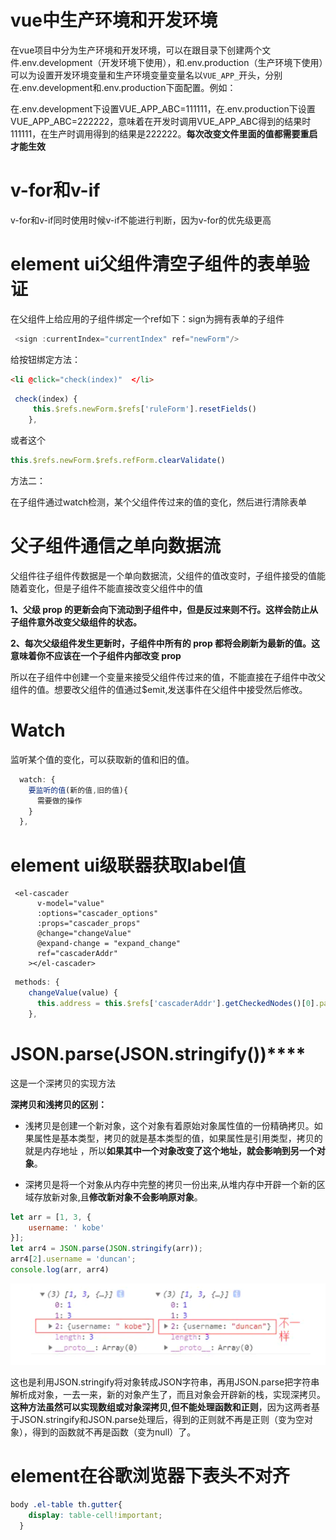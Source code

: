# vue中生产环境和开发环境

在vue项目中分为生产环境和开发环境，可以在跟目录下创建两个文件.env.development（开发环境下使用），和.env.production（生产环境下使用）可以为设置开发环境变量和生产环境变量变量名以`VUE_APP_`开头，分别在.env.development和.env.production下面配置。例如：

在.env.development下设置VUE_APP_ABC=111111，在.env.production下设置VUE_APP_ABC=222222，意味着在开发时调用VUE_APP_ABC得到的结果时111111，在生产时调用得到的结果是222222。**每次改变文件里面的值都需要重启才能生效**

# v-for和v-if

v-for和v-if同时使用时候v-if不能进行判断，因为v-for的优先级更高

# element ui父组件清空子组件的表单验证

在父组件上给应用的子组件绑定一个ref如下：sign为拥有表单的子组件

```js
 <sign :currentIndex="currentIndex" ref="newForm"/>
```

给按钮绑定方法：

```html
<li @click="check(index)"  </li>  
```

```js
 check(index) {
     this.$refs.newForm.$refs['ruleForm'].resetFields() 
    },  
```

或者这个

```js
this.$refs.newForm.$refs.refForm.clearValidate()
```

方法二：

在子组件通过watch检测，某个父组件传过来的值的变化，然后进行清除表单

# 父子组件通信之单向数据流

父组件往子组件传数据是一个单向数据流，父组件的值改变时，子组件接受的值能随着变化，但是子组件不能直接改变父组件中的值

**1、父级 prop 的更新会向下流动到子组件中，但是反过来则不行。这样会防止从子组件意外改变父级组件的状态。**

**2、每次父级组件发生更新时，子组件中所有的 prop 都将会刷新为最新的值。这意味着你不应该在一个子组件内部改变 prop**

所以在子组件中创建一个变量来接受父组件传过来的值，不能直接在子组件中改父组件的值。想要改父组件的值通过$emit,发送事件在父组件中接受然后修改。

# Watch

监听某个值的变化，可以获取新的值和旧的值。

```js
  watch: {
    要监听的值(新的值,旧的值){
      需要做的操作
    }
  },
```

# element ui级联器获取label值

```vue
 <el-cascader
      v-model="value"
      :options="cascader_options"
      :props="cascader_props"
      @change="changeValue"
      @expand-change = "expand_change"
      ref="cascaderAddr"
    ></el-cascader>
```

```js
 methods: {
    changeValue(value) {
      this.address = this.$refs['cascaderAddr'].getCheckedNodes()[0].pathLabels
    },
```

# JSON.parse(JSON.stringify())****

这是一个深拷贝的实现方法

**深拷贝和浅拷贝的区别：**

- 浅拷贝是创建一个新对象，这个对象有着原始对象属性值的一份精确拷贝。如果属性是基本类型，拷贝的就是基本类型的值，如果属性是引用类型，拷贝的就是内存地址 ，所以**如果其中一个对象改变了这个地址，就会影响到另一个对象**。

- 深拷贝是将一个对象从内存中完整的拷贝一份出来,从堆内存中开辟一个新的区域存放新对象,且**修改新对象不会影响原对象**。

```js
let arr = [1, 3, {
    username: ' kobe'
}];
let arr4 = JSON.parse(JSON.stringify(arr));
arr4[2].username = 'duncan'; 
console.log(arr, arr4)
```

![image-20200907203931392](vue项目笔记.assets/image-20200907203931392.png)

这也是利用JSON.stringify将对象转成JSON字符串，再用JSON.parse把字符串解析成对象，一去一来，新的对象产生了，而且对象会开辟新的栈，实现深拷贝。**这种方法虽然可以实现数组或对象深拷贝,但不能处理函数和正则**，因为这两者基于JSON.stringify和JSON.parse处理后，得到的正则就不再是正则（变为空对象），得到的函数就不再是函数（变为null）了。

# element在谷歌浏览器下表头不对齐

```css
body .el-table th.gutter{
    display: table-cell!important;
  }
```

